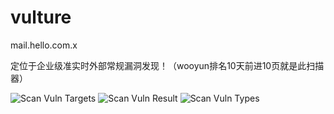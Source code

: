 # vulture


mail.hello.com.x

定位于企业级准实时外部常规漏洞发现！（wooyun排名10天前进10页就是此扫描器）

![Scan Vuln Targets](https://raw.githubusercontent.com/wufeifei/vulture/master/target.png)
![Scan Vuln Result](https://raw.githubusercontent.com/wufeifei/vulture/master/vul.png)
![Scan Vuln Types](https://raw.githubusercontent.com/wufeifei/vulture/master/types.png)
